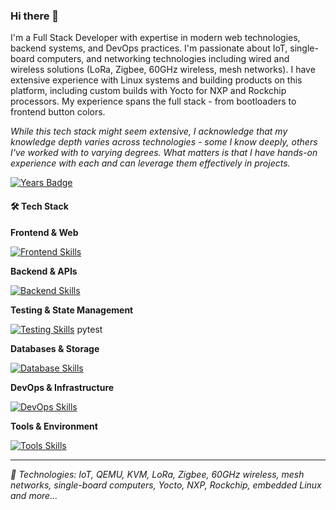 ### Hi there 👋

I'm a Full Stack Developer with expertise in modern web technologies, backend systems, and DevOps practices. I'm passionate about IoT, single-board computers, and networking technologies including wired and wireless solutions (LoRa, Zigbee, 60GHz wireless, mesh networks). I have extensive experience with Linux systems and building products on this platform, including custom builds with Yocto for NXP and Rockchip processors. My experience spans the full stack - from bootloaders to frontend button colors.

_While this tech stack might seem extensive, I acknowledge that my knowledge depth varies across technologies - some I know deeply, others I've worked with to varying degrees. What matters is that I have hands-on experience with each and can leverage them effectively in projects._

[![Years Badge](https://badges.pufler.dev/years/IgorKha)](https://badges.pufler.dev)

#### 🛠️ Tech Stack

**Frontend & Web**

[![Frontend Skills](https://skillicons.dev/icons?i=js,ts,html,css,vue,nuxt,tailwind,vite&perline=4)](https://skillicons.dev)

**Backend & APIs**

[![Backend Skills](https://skillicons.dev/icons?i=python,nodejs,nestjs,golang,fastapi,flask,graphql,prisma&perline=4)](https://skillicons.dev)

**Testing & State Management**

[![Testing Skills](https://skillicons.dev/icons?i=jest,vitest,pinia&perline=3)](https://skillicons.dev) pytest

**Databases & Storage**

[![Database Skills](https://skillicons.dev/icons?i=postgres,sqlite,supabase&perline=3)](https://skillicons.dev)

**DevOps & Infrastructure**

[![DevOps Skills](https://skillicons.dev/icons?i=docker,nginx,linux,git,bash,gcp,gitlab,github&perline=4)](https://skillicons.dev)

**Tools & Environment**

[![Tools Skills](https://skillicons.dev/icons?i=vscode,apple,arch,ansible,grafana,prometheus&perline=3)](https://skillicons.dev)

---

_🔧 Technologies: IoT, QEMU, KVM, LoRa, Zigbee, 60GHz wireless, mesh networks, single-board computers, Yocto, NXP, Rockchip, embedded Linux and more..._

<!--
**IgorKha/igorkha** is a ✨ _special_ ✨ repository because its `README.md` (this file) appears on your GitHub profile.

Here are some ideas to get you started:

- 🔭 I’m currently working on ...
- 🌱 I’m currently learning ...
- 👯 I’m looking to collaborate on ...
- 🤔 I’m looking for help with ...
- 💬 Ask me about ...
- 📫 How to reach me: ...
- 😄 Pronouns: ...
- ⚡ Fun fact: ...
-->
